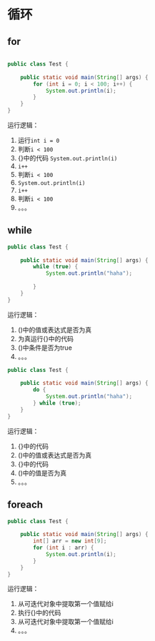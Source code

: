 # 循环

## for

```java

public class Test {
    
    public static void main(String[] args) {
        for (int i = 0; i < 100; i++) {
            System.out.println(i);
        }
    }
}

```
运行逻辑：
1. 运行`int i = 0`  
2. 判断`i < 100`
3. {}中的代码 `System.out.println(i)`  
4. `i++`  
5. 判断`i < 100`
6. `System.out.println(i)`
7. `i++`  
8. 判断`i < 100`
9. 。。。


## while

```java
public class Test {
    
    public static void main(String[] args) {
        while (true) {
            System.out.println("haha");
            
        }
    }
}

```

运行逻辑：
1. ()中的值或表达式是否为真
2. 为真运行{}中的代码
3. ()中条件是否为true
4. 。。。

```java
public class Test {
    
    public static void main(String[] args) {
        do {
            System.out.println("haha");
        } while (true);
    }
}
```
运行逻辑：
1. {}中的代码
2. ()中的值或表达式是否为真
3. {}中的代码
4. ()中的值是否为真
5. 。。。


## foreach

```java
public class Test {
    
    public static void main(String[] args) {
        int[] arr = new int[9];
        for (int i : arr) {
            System.out.println(i);
        }
    }
}
```
运行逻辑：
1. 从可迭代对象中提取第一个值赋给i
2. 执行{}中的代码
3. 从可迭代对象中提取第一个值赋给i
4. 。。。
